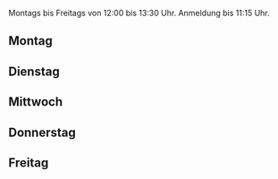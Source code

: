 Montags bis Freitags von 12:00 bis 13:30 Uhr.
Anmeldung bis 11:15 Uhr.

## Montag

## Dienstag

## Mittwoch

## Donnerstag

## Freitag
